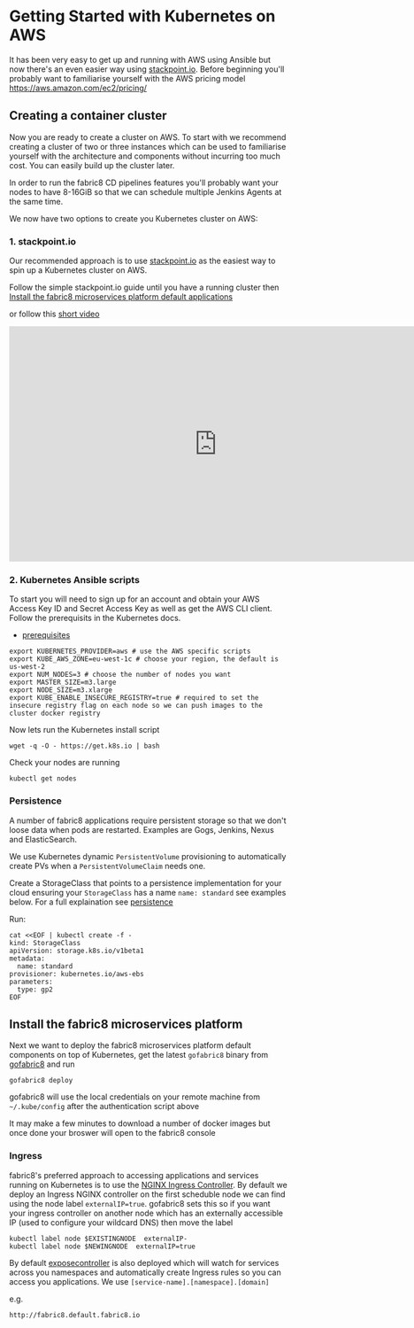 # Getting Started with Kubernetes on AWS

It has been very easy to get up and running with AWS using Ansible but now there's an even easier way using [stackpoint.io](https://stackpoint.io/). Before beginning you'll probably want to familiarise yourself with the AWS pricing model https://aws.amazon.com/ec2/pricing/

## Creating a container cluster

Now you are ready to create a cluster on AWS.  To start with we recommend creating a cluster of two or three instances which can be used to familiarise yourself with the architecture and components without incurring too much cost.  You can easily build up the cluster later.   

In order to run the fabric8 CD pipelines features you'll probably want your nodes to have 8-16GiB so that we can schedule multiple Jenkins Agents at the same time.

We now have two options to create you Kubernetes cluster on AWS:

### 1. stackpoint.io

Our recommended approach is to use [stackpoint.io](https://stackpoint.io/) as the easiest way to spin up a Kubernetes cluster on AWS.

Follow the simple stackpoint.io guide until you have a running cluster then [Install the fabric8 microservices platform default applications](#install-the-fabric8-microservices-platform)

or follow this [short video](https://www.youtube.com/watch?v=lNRpGJTSMKA)

<div class="row">
  <p class="text-center">
      <iframe src="https://www.youtube.com/embed/lNRpGJTSMKA" width="750" height="425" frameborder="0" webkitallowfullscreen mozallowfullscreen allowfullscreen></iframe>
  </p>
</div>

### 2. Kubernetes Ansible scripts

To start you will need to sign up for an account and obtain your AWS Access Key ID and Secret Access Key as well as get the AWS CLI client.  Follow the prerequisits in the Kubernetes docs.

- [prerequisites](http://kubernetes.io/docs/getting-started-guides/aws/#prerequisites)

```
export KUBERNETES_PROVIDER=aws # use the AWS specific scripts
export KUBE_AWS_ZONE=eu-west-1c # choose your region, the default is us-west-2
export NUM_NODES=3 # choose the number of nodes you want  
export MASTER_SIZE=m3.large
export NODE_SIZE=m3.xlarge
export KUBE_ENABLE_INSECURE_REGISTRY=true # required to set the insecure registry flag on each node so we can push images to the cluster docker registry
```

Now lets run the Kubernetes install script
```
wget -q -O - https://get.k8s.io | bash
```

Check your nodes are running

```
kubectl get nodes
```

### Persistence

A number of fabric8 applications require persistent storage so that we don't loose data when pods are restarted.  Examples are Gogs, Jenkins, Nexus and ElasticSearch.

We use Kubernetes dynamic `PersistentVolume` provisioning to automatically create PVs when a `PersistentVolumeClaim` needs one.

Create a StorageClass that points to a persistence implementation for your cloud ensuring your `StorageClass` has a name `name: standard` see examples below.  For a full explaination see [persistence](getStarted/persistence.md)

Run:

    cat <<EOF | kubectl create -f -
    kind: StorageClass
    apiVersion: storage.k8s.io/v1beta1
    metadata:
      name: standard
    provisioner: kubernetes.io/aws-ebs
    parameters:
      type: gp2
    EOF

## Install the fabric8 microservices platform

Next we want to deploy the fabric8 microservices platform default components on top of Kubernetes, get the latest `gofabric8` binary from  [gofabric8](https://github.com/fabric8io/gofabric8/releases) and run

```
gofabric8 deploy
```
gofabric8 will use the local credentials on your remote machine from `~/.kube/config` after the authentication script above

It may make a few minutes to download a number of docker images but once done your broswer will open to the fabric8 console

### Ingress

fabric8's preferred approach to accessing applications and services running on Kubernetes is to use the [NGINX Ingress Controller](https://github.com/nginxinc/kubernetes-ingress/tree/master/nginx-controller).  By default we deploy an Ingress NGINX controller on the first scheduble node we can find using the node label `externalIP=true`.  gofabric8 sets this so if you want your ingress controller on another node which has an externally accessible IP (used to configure your wildcard DNS) then move the label

```
kubectl label node $EXISTINGNODE  externalIP-
kubectl label node $NEWINGNODE  externalIP=true
```
By default [exposecontroller](https://github.com/fabric8io/exposecontroller) is also deployed which will watch for services across you namespaces and automatically create Ingress rules so you can access you applications.  We use `[service-name].[namespace].[domain]`

e.g.
```
http://fabric8.default.fabric8.io
```
